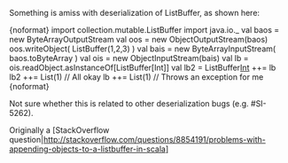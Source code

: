Something is amiss with deserialization of ListBuffer, as shown here:

{noformat}
import collection.mutable.ListBuffer
import java.io._
val baos = new ByteArrayOutputStream
val oos = new ObjectOutputStream(baos)
oos.writeObject( ListBuffer(1,2,3) )
val bais = new ByteArrayInputStream( baos.toByteArray )
val ois = new ObjectInputStream(bais)
val lb = ois.readObject.asInstanceOf[ListBuffer[Int]]
val lb2 = ListBuffer[Int]() ++= lb
lb2 ++= List(1)  // All okay
lb ++= List(1)  // Throws an exception for me
{noformat}

Not sure whether this is related to other deserialization bugs (e.g. #SI-5262).

Originally a [StackOverflow question|http://stackoverflow.com/questions/8854191/problems-with-appending-objects-to-a-listbuffer-in-scala]
